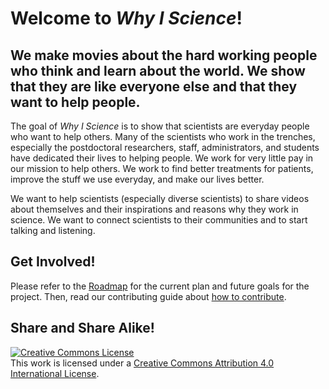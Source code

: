 # Welcome to *Why I Science*!

## We make movies about the hard working people who think and learn about the world. We show that they are like everyone else and that they want to help people.

The goal of *Why I Science* is to show that scientists are everyday people who want to help others. Many of the scientists who work in the trenches, especially the postdoctoral researchers, staff, administrators, and students have dedicated their lives to helping people. We work for very little pay in our mission to help others. We work to find better treatments for patients, improve the stuff we use everyday, and make our lives better.

We want to help scientists (especially diverse scientists) to share videos about themselves and their inspirations and reasons why they work in science. We want to connect scientists to their communities and to start talking and listening.

## Get Involved!

Please refer to the [Roadmap](roadmap.md) for the current plan and future goals for the project. Then, read our contributing guide about [how to contribute](CONTRIBUTING.md).

## Share and Share Alike!

<a rel="license" href="http://creativecommons.org/licenses/by/4.0/"><img alt="Creative Commons License" style="border-width:0" src="https://i.creativecommons.org/l/by/4.0/88x31.png" /></a><br />This work is licensed under a <a rel="license" href="http://creativecommons.org/licenses/by/4.0/">Creative Commons Attribution 4.0 International License</a>.
